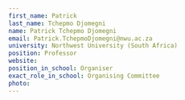 ```yaml
---
first_name: Patrick
last_name: Tchepmo Djomegni
name: Patrick Tchepmo Djomegni
email: Patrick.TchepmoDjomegni@nwu.ac.za
university: Northwest University (South Africa)
position: Professor
website: 
position_in_school: Organiser
exact_role_in_school: Organising Committee
photo: 
---
```


